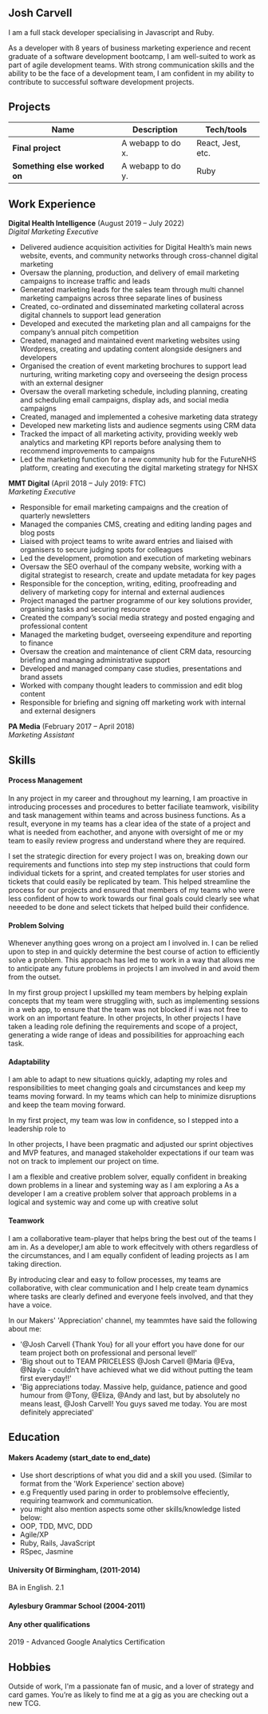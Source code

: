 ## Josh Carvell


I am a full stack developer specialising in Javascript and Ruby.

As a developer with 8 years of business marketing experience and recent graduate of a software development bootcamp, I am well-suited to work as part of agile development teams. With strong communication skills and the ability to be the face of a development team, I am confident in my ability to contribute to successful software development projects. 


## Projects

| Name                         | Description       | Tech/tools        |
| ---------------------------- | ----------------- | ----------------- |
| **Final project**            | A webapp to do x. | React, Jest, etc. |
| **Something else worked on** | A webapp to do y. | Ruby              |

## Work Experience

**Digital Health Intelligence** (August 2019 – July 2022)   
_Digital Marketing Executive_

* Delivered audience acquisition activities for Digital Health’s main news website, events, and community networks through cross-channel digital marketing
* Oversaw the planning, production, and delivery of email marketing campaigns to increase traffic and leads
* Generated marketing leads for the sales team through multi channel marketing campaigns across three separate lines of business
* Created, co-ordinated and disseminated marketing collateral across digital channels to support lead generation
* Developed and executed  the marketing plan and all campaigns for the company’s annual pitch competition
* Created, managed and maintained event marketing websites using Wordpress, creating and updating content alongside designers and developers
* Organised the creation of event marketing brochures to support lead nurturing, writing marketing copy and overseeing the design process with an external designer
* Oversaw the overall marketing schedule, including planning, creating and scheduling email campaigns, display ads, and social media campaigns
* Created, managed and implemented a cohesive marketing data strategy
* Developed new marketing lists and audience segments using CRM data
* Tracked the impact of all marketing activity, providing weekly web analytics and marketing KPI reports before analysing them to recommend improvements to campaigns
* Led the marketing function for a new community hub for the FutureNHS platform, creating and executing the digital marketing strategy for NHSX


**MMT Digital** (April 2018 – July 2019: FTC)  
_Marketing Executive_

* Responsible for email marketing campaigns and the creation of quarterly newsletters 
* Managed the companies CMS, creating and editing landing pages and blog posts 
* Liaised with project teams to write award entries and liaised with organisers to secure judging spots for colleagues
* Led the development, promotion and execution of marketing webinars
* Oversaw the SEO overhaul of the company website, working with a digital strategist to research, create and update metadata for key pages
* Responsible for the conception, writing, editing, proofreading and delivery of marketing copy for internal and external audiences
* Project managed the partner programme of our key solutions provider, organising tasks and securing resource  
* Created the company’s social media strategy and posted engaging and professional content
* Managed the marketing budget, overseeing expenditure and reporting to finance
* Oversaw the creation and maintenance of client CRM data, resourcing briefing and managing administrative support 
* Developed and managed company case studies, presentations and brand assets 
* Worked with company thought leaders to commission and edit blog content
* Responsible for briefing and signing off marketing work with internal and external designers 

**PA Media** (February 2017 – April 2018)  
_Marketing Assistant_


## Skills

#### Process Management


In any project in my career and throughout my learning, I am proactive in introducing processes and procedures to better faciliate teamwork, visibility and task management within teams and across business functions. As a result, everyone in my teams has a clear idea of the state of a project and what is needed from eachother, and anyone with oversight of me or my team to easily review progress and understand where they are required. 

I set the strategic direction for every project I was on, breaking down our requirements and functions into step my step instructions that could form individual tickets for a sprint, and created templates for user stories and tickets that could easily be replicated by team. This helped streamline the process for our projects and ensured that members of my teams who were less confident of how to work towards our final goals could clearly see what neeeded to be done and select tickets that helped build their confidence.

#### Problem Solving 

Whenever anything goes wrong on a project am I involved in. I can be relied upon to step in and quickly determine the best course of action to efficiently solve a problem. This approach has led me to work in a way that allows me to anticipate any future problems in projects I am involved in and avoid them from the outset.

In my first group project I upskilled my team members by helping explain concepts that my team were struggling with, such as implementing sessions in a web app, to ensure that the team was not blocked if i was not free to work on an important feature. In other projects, In other projects I have taken a leading role defining the requirements and scope of a project, generating a wide range of ideas and possibilities for approaching each task. 


#### Adaptability

I am able to adapt to new situations quickly, adapting my roles and responsibilities to meet changing goals and circumstances and keep my teams moving forward. In my teams which can help to minimize disruptions and keep the team moving forward.

In my first project, my team was low in confidence, so I stepped into a leadership role to 

In other projects, I have been pragmatic and adjusted our sprint objectives and MVP features, and managed stakeholder expectations if our team was not on track to implement our project on time. 


I am a flexible and creative problem solver, equally confident in breaking down problems in a linear and systeming way as I am exploring a 
As a developer I am a creative problem solver that approach problems in a logical and systemic way and come up with creative solut



#### Teamwork

I am a collaborative team-player that helps bring the best out of the teams I am in. As a developer,I am able to work effecitvely with others regardless of the circumstances, and I am equally confident of leading projects as I am taking direction. 

By introducing clear and easy to follow processes, my teams are collaborative, with clear communication and I help create team dynamics where tasks are clearly defined and everyone feels involved, and that they have a voice. 

In our Makers' 'Appreciation' channel, my teammtes have said the following about me:

* '@Josh Carvell {Thank You} for all your effort you have done for our team project both on professional and personal level!'
* 'Big shout out to TEAM PRICELESS @Josh Carvell @Maria @Eva, @Nayla - couldn’t have achieved what we did without putting the team first everyday!!'
* 'Big appreciations today. Massive help, guidance, patience and good humour from @Tony, @Eliza, @Andy and last, but by absolutely no means least, @Josh Carvell! You guys saved me today. You are most definitely appreciated'

## Education

#### Makers Academy (start_date to end_date)
- Use short descriptions of what you did and a skill you used. (Similar to format from the 'Work Experience' section above)
- e.g Frequently used paring in order to problemsolve effeciently, requiring teamwork and communication.
- you might also mention aspects some other skills/knowledge listed below: 
- OOP, TDD, MVC, DDD
- Agile/XP
- Ruby, Rails, JavaScript
- RSpec, Jasmine

#### University Of Birmingham, (2011-2014)

BA in English. 2.1 

#### Aylesbury Grammar School (2004-2011)


#### Any other qualifications

2019 - Advanced Google Analytics Certification 

## Hobbies

Outside of work, I'm a passionate fan of music, and a lover of strategy and card games. You’re as likely to find me at a gig as you are checking out a new TCG. 
